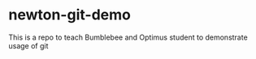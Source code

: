 # newton-git-demo
This is a repo to teach Bumblebee and Optimus student to demonstrate usage of git
